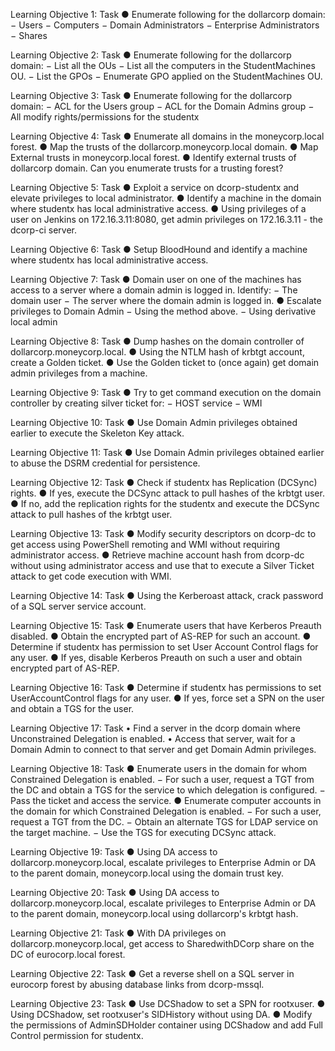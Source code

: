 Learning Objective 1:
Task
● Enumerate following for the dollarcorp domain:
− Users
− Computers
− Domain Administrators
− Enterprise Administrators
− Shares


Learning Objective 2:
Task
● Enumerate following for the dollarcorp domain:
− List all the OUs
− List all the computers in the StudentMachines OU.
− List the GPOs
− Enumerate GPO applied on the StudentMachines OU.


Learning Objective 3:
Task
● Enumerate following for the dollarcorp domain:
− ACL for the Users group
− ACL for the Domain Admins group
− All modify rights/permissions for the studentx


Learning Objective 4:
Task
● Enumerate all domains in the moneycorp.local forest.
● Map the trusts of the dollarcorp.moneycorp.local domain.
● Map External trusts in moneycorp.local forest.
● Identify external trusts of dollarcorp domain. Can you enumerate trusts for a trusting forest?


Learning Objective 5:
Task
● Exploit a service on dcorp-studentx and elevate privileges to local administrator.
● Identify a machine in the domain where studentx has local administrative access.
● Using privileges of a user on Jenkins on 172.16.3.11:8080, get admin privileges on 172.16.3.11 -
the dcorp-ci server.


Learning Objective 6:
Task
● Setup BloodHound and identify a machine where studentx has local administrative access.



Learning Objective 7:
Task
● Domain user on one of the machines has access to a server where a domain admin is logged in.
Identify:
− The domain user
− The server where the domain admin is logged in.
● Escalate privileges to Domain Admin
− Using the method above.
−  Using derivative local admin 


Learning Objective 8:
Task
● Dump hashes on the domain controller of dollarcorp.moneycorp.local.
● Using the NTLM hash of krbtgt account, create a Golden ticket.
● Use the Golden ticket to (once again) get domain admin privileges from a machine.


Learning Objective 9:
Task
● Try to get command execution on the domain controller by creating silver ticket for:
− HOST service
− WMI



Learning Objective 10:
Task
● Use Domain Admin privileges obtained earlier to execute the Skeleton Key attack.



Learning Objective 11:
Task
● Use Domain Admin privileges obtained earlier to abuse the DSRM credential for persistence.


Learning Objective 12:
Task
● Check if studentx has Replication (DCSync) rights.
● If yes, execute the DCSync attack to pull hashes of the krbtgt user.
● If no, add the replication rights for the studentx and execute the DCSync attack to pull hashes of the krbtgt user.


Learning Objective 13:
Task
● Modify security descriptors on dcorp-dc to get access using PowerShell remoting and WMI without requiring administrator access.
● Retrieve machine account hash from dcorp-dc without using administrator access and use that to execute a Silver Ticket attack to get code execution with WMI.


Learning Objective 14:
Task
● Using the Kerberoast attack, crack password of a SQL server service account.


Learning Objective 15:
Task
● Enumerate users that have Kerberos Preauth disabled.
● Obtain the encrypted part of AS-REP for such an account.
● Determine if studentx has permission to set User Account Control flags for any user.
● If yes, disable Kerberos Preauth on such a user and obtain encrypted part of AS-REP.



Learning Objective 16:
Task
● Determine if studentx has permissions to set UserAccountControl flags for any user.
● If yes, force set a SPN on the user and obtain a TGS for the user.



Learning Objective 17:
Task
•  Find a server in the dcorp domain where Unconstrained Delegation is enabled.
•  Access that server, wait for a Domain Admin to connect to that server and get Domain Admin privileges.



Learning Objective 18:
Task
● Enumerate users in the domain for whom Constrained Delegation is enabled.
− For such a user, request a TGT from the DC and obtain a TGS for the service to which delegation is configured.
− Pass the ticket and access the service.
● Enumerate computer accounts in the domain for which Constrained Delegation is enabled.
− For such a user, request a TGT from the DC.
− Obtain an alternate TGS for LDAP service on the target machine.
− Use the TGS for executing DCSync attack.


Learning Objective 19:
Task
● Using DA access to dollarcorp.moneycorp.local, escalate privileges to Enterprise Admin or DA to the parent domain, moneycorp.local using the domain trust key.



Learning Objective 20:
Task
● Using DA access to dollarcorp.moneycorp.local, escalate privileges to Enterprise Admin or DA to the parent domain, moneycorp.local using dollarcorp's krbtgt hash.


Learning Objective 21:
Task
● With DA privileges on dollarcorp.moneycorp.local, get access to SharedwithDCorp share on the DC of eurocorp.local forest.


Learning Objective 22:
Task
● Get a reverse shell on a SQL server in eurocorp forest by abusing database links from dcorp-mssql.



Learning Objective 23:
Task
● Use DCShadow to set a SPN for rootxuser.
● Using DCShadow, set rootxuser's SIDHistory without using DA.
● Modify the permissions of AdminSDHolder container using DCShadow and add Full Control
permission for studentx.